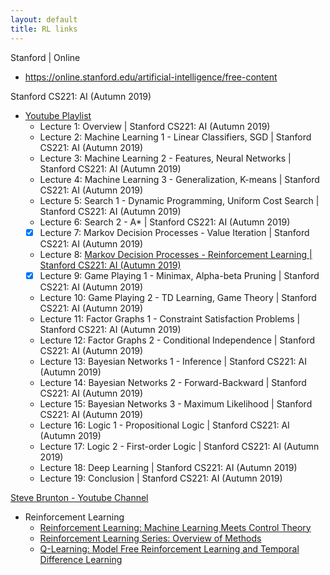 ```yaml
---
layout: default
title: RL links
---
```



Stanford | Online
* https://online.stanford.edu/artificial-intelligence/free-content

Stanford CS221: AI (Autumn 2019)
* [Youtube Playlist](https://www.youtube.com/playlist?list=PLoROMvodv4rO1NB9TD4iUZ3qghGEGtqNX)
    * Lecture 1: Overview | Stanford CS221: AI (Autumn 2019)
    * Lecture 2: Machine Learning 1 - Linear Classifiers, SGD | Stanford CS221: AI (Autumn 2019)
    * Lecture 3: Machine Learning 2 - Features, Neural Networks | Stanford CS221: AI (Autumn 2019)
    * Lecture 4: Machine Learning 3 - Generalization, K-means | Stanford CS221: AI (Autumn 2019)
    * Lecture 5: Search 1 - Dynamic Programming, Uniform Cost Search | Stanford CS221: AI (Autumn 2019)
    * Lecture 6: Search 2 - A* | Stanford CS221: AI (Autumn 2019)
    * [x] Lecture 7: Markov Decision Processes - Value Iteration | Stanford CS221: AI (Autumn 2019)
    * Lecture 8: [Markov Decision Processes - Reinforcement Learning | Stanford CS221: AI (Autumn 2019)](https://www.youtube.com/watch?v=HpaHTfY52RQ)
    * [x] Lecture 9: Game Playing 1 - Minimax, Alpha-beta Pruning | Stanford CS221: AI (Autumn 2019)
    * Lecture 10: Game Playing 2 - TD Learning, Game Theory | Stanford CS221: AI (Autumn 2019)
    * Lecture 11: Factor Graphs 1 - Constraint Satisfaction Problems | Stanford CS221: AI (Autumn 2019)
    * Lecture 12: Factor Graphs 2 - Conditional Independence | Stanford CS221: AI (Autumn 2019)
    * Lecture 13: Bayesian Networks 1 - Inference | Stanford CS221: AI (Autumn 2019)
    * Lecture 14: Bayesian Networks 2 - Forward-Backward | Stanford CS221: AI (Autumn 2019)
    * Lecture 15: Bayesian Networks 3 - Maximum Likelihood | Stanford CS221: AI (Autumn 2019)
    * Lecture 16: Logic 1 - Propositional Logic | Stanford CS221: AI (Autumn 2019)
    * Lecture 17: Logic 2 - First-order Logic | Stanford CS221: AI (Autumn 2019)
    * Lecture 18: Deep Learning | Stanford CS221: AI (Autumn 2019)
    * Lecture 19: Conclusion | Stanford CS221: AI (Autumn 2019)




[Steve Brunton - Youtube Channel](https://www.youtube.com/channel/UCm5mt-A4w61lknZ9lCsZtBw) 
* Reinforcement Learning 
    * [Reinforcement Learning: Machine Learning Meets Control Theory](https://www.youtube.com/watch?v=0MNVhXEX9to)
    * [Reinforcement Learning Series: Overview of Methods](https://www.youtube.com/watch?v=i7q8bISGwMQ&ab_channel=SteveBrunton)
    * [Q-Learning: Model Free Reinforcement Learning and Temporal Difference Learning](https://www.youtube.com/watch?v=0iqz4tcKN58&ab_channel=SteveBrunton)

